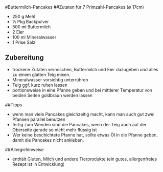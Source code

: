 #Buttermilch-Pancakes
##Zutaten für 7 Primzahl-Pancakes (∅ 17cm)
- 250 g Mehl
- ½ Pkg Backpulver
- 500 ml Buttermilch
- 2 Eier
- 100 ml Mineralwasser
- 1 Prise Salz

## Zubereitung
- trockene Zutaten vermischen, Buttermilch und Eier dazugeben und alles zu einem glatten Teig mixen. 
- Mineralwasser vorsichtig unterrühren
- Teig ggf. kurz ruhen lassen
- portionsweise in eine Pfanne geben und bei mittlerer Temperatur von beiden Seiten goldbraun werden lassen

##Tipps
- wenn man viele Pancakes gleichzeitig macht, kann man auch gut zwei Pfannen parallel benutzen
- fertig zum Wenden sind die Pancakes, wenn der Teig auch auf der Oberseite gerade so nicht mehr flüssig ist
- Wer keine beschichtete Pfanne hat, sollte etwas Öl in die Pfanne geben, damit die Pancakes nicht ankleben.

##Allergiehinweise
- enthält Gluten, Milch und andere Tierprodukte (ein gutes, allergenfreies Rezept ist in Entwicklung)
